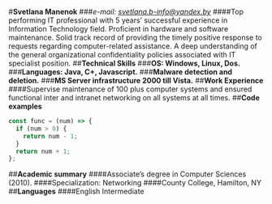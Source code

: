 #**Svetlana Manenok**
###*e-mail: svetlana.b-info@yandex.by*
####Top performing IT professional with 5 years’ successful experience in Information Technology field. Proficient in hardware and software maintenance. Solid track record of providing the timely positive response to requests regarding computer-related assistance. A deep understanding of the general organizational confidentiality policies associated with IT specialist position.
##**Technical Skills**
###**OS: Windows, Linux, Dos.**
###**Languages: Java, C+, Javascript.**
###**Malware detection and deletion.**
###**MS Server infrastructure 2000 till Vista.**
##**Work Experience**
####Supervise maintenance of 100 plus computer systems and ensured functional inter and intranet networking on all systems at all times.
##**Code examples**
```javascript
const func = (num) => {
  if (num > 0) {
    return num - 1;
  }
  return num + 1;
};
```
##**Academic summary**
####Associate’s degree in Computer Sciences (2010).
####Specialization: Networking
####County College, Hamilton, NY
##**Languages**
####English Intermediate